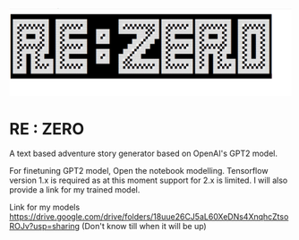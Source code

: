 ![logo_missing!](/zero/images/logo.png)
# RE : ZERO
 A text based adventure story generator based on OpenAI's GPT2 model.

For finetuning GPT2 model, Open the notebook modelling.
Tensorflow version 1.x is required as at this moment support for 2.x is limited.
I will also provide a link for my trained model.

Link for my models
https://drive.google.com/drive/folders/18uue26CJ5aL60XeDNs4XnqhcZtsoROJv?usp=sharing
(Don't know till when it will be up)
